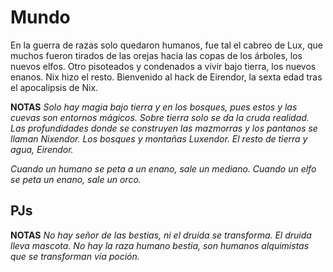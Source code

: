 
# Mundo
En la guerra de razas solo quedaron humanos, fue tal el cabreo de Lux, que muchos fueron tirados de las orejas hacia las copas de los árboles, los nuevos elfos. Otro pisoteados y condenados a vivir bajo tierra, los nuevos enanos. Nix hizo el resto. 
Bienvenido al hack de Eirendor, la sexta edad tras el apocalipsis de Nix.

**NOTAS**
*Solo hay magia bajo tierra y en los bosques, pues estos y las cuevas son entornos mágicos.
Sobre tierra solo se da la cruda realidad.
Las profundidades donde se construyen las mazmorras y los pantanos se llaman Nixendor. Los bosques y montañas Luxendor. El resto de tierra y agua, Eirendor.*

*Cuando un humano se peta a un enano, sale un mediano.
Cuando un elfo se peta un enano, sale un orco.*

## PJs

**NOTAS**
*No hay señor de las bestias, ni el druida se transforma. El druida lleva mascota.
No hay la raza humano bestia, son humanos alquimistas que se transforman vía poción.*
